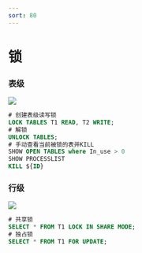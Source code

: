 ```yaml
---
sort: 80
---
```

# 锁

### 表级

![](https://fnos.leejay.top:9000/images/2025/01/22/2dce6488-79f9-48c3-a0f0-1c90b67f5edd.png)

```sql
# 创建表级读写锁
LOCK TABLES T1 READ, T2 WRITE;
# 解锁
UNLOCK TABLES;
# 手动查看当前被锁的表并KILL
SHOW OPEN TABLES where In_use > 0
SHOW PROCESSLIST
KILL ${ID}
```

### 行级

![](https://fnos.leejay.top:9000/images/2025/01/22/f9ea637d-2a7a-41f2-ab13-fec410f9ce0a.png)

```sql
# 共享锁
SELECT * FROM T1 LOCK IN SHARE MODE;
# 独占锁
SELECT * FROM T1 FOR UPDATE;
```
